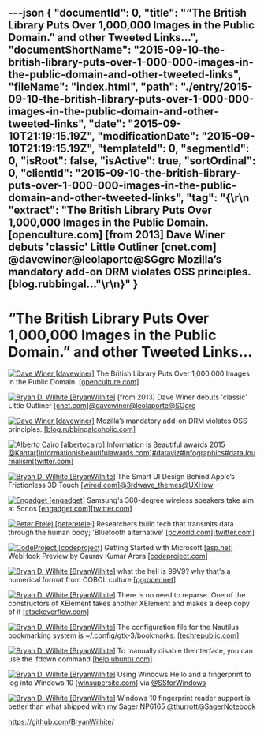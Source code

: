 ---json
{
  "documentId": 0,
  "title": "“The British Library Puts Over 1,000,000 Images in the Public Domain.” and other Tweeted Links…",
  "documentShortName": "2015-09-10-the-british-library-puts-over-1-000-000-images-in-the-public-domain-and-other-tweeted-links",
  "fileName": "index.html",
  "path": "./entry/2015-09-10-the-british-library-puts-over-1-000-000-images-in-the-public-domain-and-other-tweeted-links",
  "date": "2015-09-10T21:19:15.19Z",
  "modificationDate": "2015-09-10T21:19:15.19Z",
  "templateId": 0,
  "segmentId": 0,
  "isRoot": false,
  "isActive": true,
  "sortOrdinal": 0,
  "clientId": "2015-09-10-the-british-library-puts-over-1-000-000-images-in-the-public-domain-and-other-tweeted-links",
  "tag": "{\r\n  \"extract\": \"The British Library Puts Over 1,000,000 Images in the Public Domain. [openculture.com]  [from 2013] Dave Winer debuts 'classic' Little Outliner [cnet.com] @davewiner@leolaporte@SGgrc Mozilla’s mandatory add-on DRM violates OSS principles. [blog.rubbingal...\"\r\n}"
}
---

# “The British Library Puts Over 1,000,000 Images in the Public Domain.” and other Tweeted Links…

[<img alt="Dave Winer [davewiner]" src="https://songhay.blob.core.windows.net/shared-social-twitter/davewiner.jpeg">](http://scripting.com/ "Dave Winer [davewiner]") The British Library Puts Over 1,000,000 Images in the Public Domain. [[openculture.com]](http://www.openculture.com/2015/09/the-british-library-puts-over-1000000-images-in-the-public-domain-a-deeper-dive-into-the-collection.html)

[<img alt="Bryan D. Wilhite [BryanWilhite]" src="https://songhay.blob.core.windows.net/shared-social-twitter/BryanWilhite.jpeg">](http://songhayblog.azurewebsites.net/ "Bryan D. Wilhite [BryanWilhite]") [from 2013] Dave Winer debuts 'classic' Little Outliner [[cnet.com]](http://www.cnet.com/news/dave-winer-debuts-classic-little-outliner/)[@davewiner](http://twitter.com/davewiner)[@leolaporte](http://twitter.com/leolaporte)[@SGgrc](http://twitter.com/SGgrc)

[<img alt="Dave Winer [davewiner]" src="https://songhay.blob.core.windows.net/shared-social-twitter/davewiner.jpeg">](http://scripting.com/ "Dave Winer [davewiner]") Mozilla’s mandatory add-on DRM violates OSS principles. [[blog.rubbingalcoholic.com]](http://blog.rubbingalcoholic.com/post/110743007958/mozillas-mandatory-add-on-drm-violates-oss)

[<img alt="Alberto Cairo [albertocairo]" src="https://songhay.blob.core.windows.net/shared-social-twitter/albertocairo.jpeg">](http://www.thefunctionalart.com/ "Alberto Cairo [albertocairo]") Information is Beautiful awards 2015 [@Kantar](http://twitter.com/Kantar)[[informationisbeautifulawards.com]](http://www.informationisbeautifulawards.com/awards/2015)[#dataviz](http://search.twitter.com/search?q=%23dataviz)[#infographics](http://search.twitter.com/search?q=%23infographics)[#dataJournalism](http://search.twitter.com/search?q=%23dataJournalism)[[twitter.com]](https://twitter.com/albertocairo/status/640947186059112448/photo/1)

[<img alt="Bryan D. Wilhite [BryanWilhite]" src="https://songhay.blob.core.windows.net/shared-social-twitter/BryanWilhite.jpeg">](http://songhayblog.azurewebsites.net/ "Bryan D. Wilhite [BryanWilhite]") The Smart UI Design Behind Apple’s Frictionless 3D Touch [[wired.com]](http://www.wired.com/2015/09/the-ui-of-3d-touch/)[@3rdwave_themes](http://twitter.com/3rdwave_themes)[@UXHow](http://twitter.com/UXHow)

[<img alt="Engadget [engadget]" src="https://songhay.blob.core.windows.net/shared-social-twitter/engadget.jpg">](http://www.engadget.com/ "Engadget [engadget]") Samsung's 360-degree wireless speakers take aim at Sonos [[engadget.com]](http://www.engadget.com/2015/09/06/samsung-360-degree-wireless-speakers/)[[twitter.com]](https://twitter.com/engadget/status/640600370201382912/photo/1)

[<img alt="Peter Etelej [peteretelej]" src="https://songhay.blob.core.windows.net/shared-social-twitter/peteretelej.jpg">](https://etelej.com/ "Peter Etelej [peteretelej]") Researchers build tech that transmits data through the human body; 'Bluetooth alternative' [[pcworld.com]](http://www.pcworld.com/article/2979711/internet-of-things/for-future-wearables-the-network-could-be-you.html)[[twitter.com]](https://twitter.com/peteretelej/status/640598341357846528/photo/1)

[<img alt="CodeProject [codeproject]" src="https://songhay.blob.core.windows.net/shared-social-twitter/codeproject.png">](http://www.codeproject.com/ "CodeProject [codeproject]") Getting Started with Microsoft [[asp.net]](http://www.asp.net/) WebHook Preview by Gaurav Kumar Arora [[codeproject.com]](http://www.codeproject.com/Articles/1028439/Getting-Started-with-Microsoft-ASP-NET-WebHook-Pre)

[<img alt="Bryan D. Wilhite [BryanWilhite]" src="https://songhay.blob.core.windows.net/shared-social-twitter/BryanWilhite.jpeg">](http://songhayblog.azurewebsites.net/ "Bryan D. Wilhite [BryanWilhite]") what the hell is 99V9? why that's a numerical format from COBOL culture [[pgrocer.net]](http://www.pgrocer.net/Cis12/cobol3.html)

[<img alt="Bryan D. Wilhite [BryanWilhite]" src="https://songhay.blob.core.windows.net/shared-social-twitter/BryanWilhite.jpeg">](http://songhayblog.azurewebsites.net/ "Bryan D. Wilhite [BryanWilhite]") There is no need to reparse. One of the constructors of XElement takes another XElement and makes a deep copy of it [[stackoverflow.com]](http://stackoverflow.com/questions/209595/how-do-i-do-a-deep-copy-of-an-element-in-linq-to-xml)

[<img alt="Bryan D. Wilhite [BryanWilhite]" src="https://songhay.blob.core.windows.net/shared-social-twitter/BryanWilhite.jpeg">](http://songhayblog.azurewebsites.net/ "Bryan D. Wilhite [BryanWilhite]") The configuration file for the Nautilus bookmarking system is ~/.config/gtk-3/bookmarks. [[techrepublic.com]](http://www.techrepublic.com/blog/linux-and-open-source/how-to-manage-bookmarks-in-nautilus/)

[<img alt="Bryan D. Wilhite [BryanWilhite]" src="https://songhay.blob.core.windows.net/shared-social-twitter/BryanWilhite.jpeg">](http://songhayblog.azurewebsites.net/ "Bryan D. Wilhite [BryanWilhite]") To manually disable theinterface, you can use the ifdown command [[help.ubuntu.com]](https://help.ubuntu.com/lts/serverguide/network-configuration.html)

[<img alt="Bryan D. Wilhite [BryanWilhite]" src="https://songhay.blob.core.windows.net/shared-social-twitter/BryanWilhite.jpeg">](http://songhayblog.azurewebsites.net/ "Bryan D. Wilhite [BryanWilhite]") Using Windows Hello and a fingerprint to log into Windows 10 [[winsupersite.com]](http://winsupersite.com/windows-10/using-windows-hello-and-fingerprint-log-windows-10) via [@SSforWindows](http://twitter.com/SSforWindows)

[<img alt="Bryan D. Wilhite [BryanWilhite]" src="https://songhay.blob.core.windows.net/shared-social-twitter/BryanWilhite.jpeg">](http://songhayblog.azurewebsites.net/ "Bryan D. Wilhite [BryanWilhite]") Windows 10 fingerprint reader support is better than what shipped with my Sager NP6165 [@thurrott](http://twitter.com/thurrott)[@SagerNotebook](http://twitter.com/SagerNotebook)

<https://github.com/BryanWilhite/>
